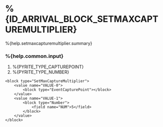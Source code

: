 # %{ID_ARRIVAL_BLOCK_SETMAXCAPTUREMULTIPLIER}

%{help.setmaxcapturemultiplier.summary}

### %{help.common.input}

1. %{PYRITE_TYPE_CAPTUREPOINT}
2. %{PYRITE_TYPE_NUMBER}

```
<block type="SetMaxCaptureMultiplier">
    <value name="VALUE-0">
        <block type="EventCapturePoint"></block>
    </value>
    <value name="VALUE-1">
        <block type="Number">
            <field name="NUM">5</field>
        </block>
    </value>
</block>
```